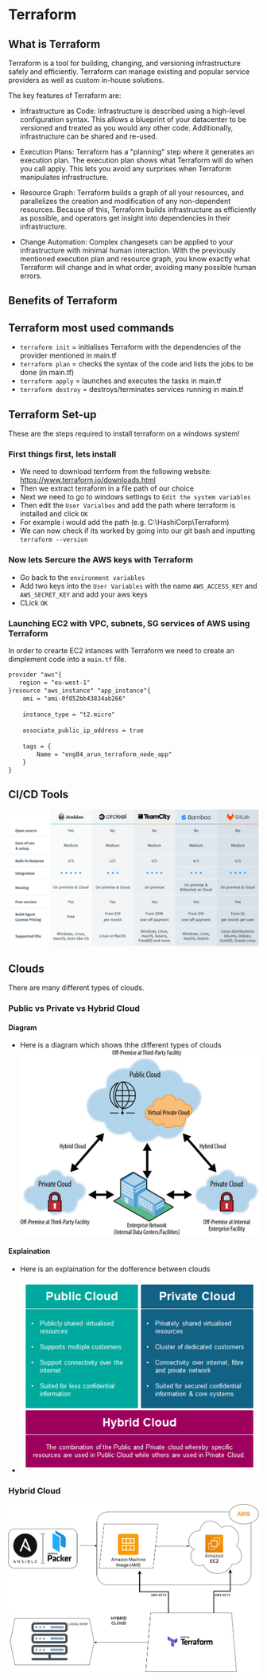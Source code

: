 # Terraform
## What is Terraform
Terraform is a tool for building, changing, and versioning infrastructure safely and efficiently. Terraform can manage existing and popular service providers as well as custom in-house solutions.

The key features of Terraform are:

- Infrastructure as Code: Infrastructure is described using a high-level configuration syntax. This allows a blueprint of your datacenter to be versioned and treated as you would any other code. Additionally, infrastructure can be shared and re-used.

- Execution Plans: Terraform has a "planning" step where it generates an execution plan. The execution plan shows what Terraform will do when you call apply. This lets you avoid any surprises when Terraform manipulates infrastructure.

- Resource Graph: Terraform builds a graph of all your resources, and parallelizes the creation and modification of any non-dependent resources. Because of this, Terraform builds infrastructure as efficiently as possible, and operators get insight into dependencies in their infrastructure.

- Change Automation: Complex changesets can be applied to your infrastructure with minimal human interaction. With the previously mentioned execution plan and resource graph, you know exactly what Terraform will change and in what order, avoiding many possible human errors.

## Benefits of Terraform 


## Terraform most used commands 
- `terraform init` = initialises Terraform with the dependencies of the provider mentioned in main.tf
- `terraform plan` = checks the syntax of the code and lists the jobs to be done (in main.tf)
- `terraform apply` = launches and executes the tasks in main.tf
- `terraform destroy` = destroys/terminates services running in main.tf


## Terraform Set-up 
These are the steps required to install terraform on a windows system!

### First things first, lets install
- We need to download terrform from the following website: https://www.terraform.io/downloads.html
- Then we extract terraform in a file path of our choice
- Next we need to go to windows settings to `Edit the system variables`
- Then edit the `User Varialbes` and add the path where terraform is installed and click `OK`
- For example i would add the path (e.g. C:\HashiCorp\Terraform)
- We can now check if its worked by going into our git bash and inputting `terraform --version`

### Now lets Sercure the AWS keys with Terraform 
- Go back to the `environment variables`
- Add two keys into the `User Variables` with the name `AWS_ACCESS_KEY` and `AWS_SECRET_KEY` and add your aws keys
- CLick `OK`

### Launching EC2 with VPC, subnets, SG services of AWS using Terraform 
In order to crearte EC2 intances with Terraform we need to create an dimplement code into a `main.tf` file.

```
provider "aws"{
   region = "eu-west-1"
}resource "aws_instance" "app_instance"{
	ami = "ami-0f852bb43834ab266"

	instance_type = "t2.micro"

	associate_public_ip_address = true

	tags = {
		Name = "eng84_arun_terraform_node_app"
	}
}

```
## CI/CD Tools
![tools](https://github.com/ArunPanesar42/ArunPanesar42-eng84_Terraform/blob/main/Diagrams/CICD%20tools.png?raw=true)
## Clouds
There are many different types of clouds. 

### Public vs Private vs Hybrid Cloud
#### Diagram 
- Here is a diagram which shows thhe different types of clouds 
![cloud_diagram_ofeach](https://github.com/ArunPanesar42/ArunPanesar42-eng84_Terraform/blob/main/Diagrams/public-private-hybrid-clouds.png?raw=true)
#### Explaination 
- Here is an explaination for the dofference between clouds 

- ![explaination_clouds](https://github.com/ArunPanesar42/ArunPanesar42-eng84_Terraform/blob/main/Diagrams/public_private_hybrid_cloud.png?raw=true)

### Hybrid Cloud 

![hybrid_cloud](https://github.com/ArunPanesar42/ArunPanesar42-eng84_Terraform/blob/main/Diagrams/Hybrid%20clouds.jpg?raw=true)



